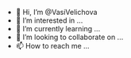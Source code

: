 - 👋 Hi, I’m @VasiVelichova
- 👀 I’m interested in ...
- 🌱 I’m currently learning ...
- 💞️ I’m looking to collaborate on ...
- 📫 How to reach me ...

<!---
VasiVelichova/VasiVelichova is a ✨ special ✨ repository because its `README.md` (this file) appears on your GitHub profile.
You can click the Preview link to take a look at your changes.
--->
